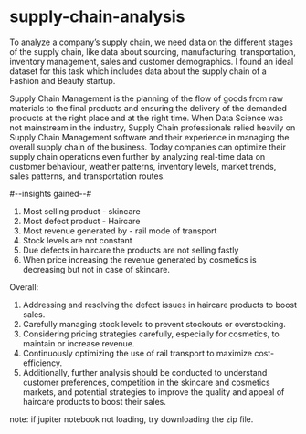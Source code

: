 # supply-chain-analysis

To analyze a company’s supply chain, we need data on the different stages of the supply chain, like data about sourcing, manufacturing, transportation, inventory management, sales and customer demographics.
I found an ideal dataset for this task which includes data about the supply chain of a Fashion and Beauty startup.

Supply Chain Management is the planning of the flow of goods from raw materials to the final products and ensuring the delivery of the demanded products at the right place and at the right time. When Data Science was not mainstream in the industry, Supply Chain professionals relied heavily on Supply Chain Management software and their experience in managing the overall supply chain of the business. Today companies can optimize their supply chain operations even further by analyzing real-time data on customer behaviour, weather patterns, inventory levels, market trends, sales patterns, and transportation routes.

#--insights gained--#

 1. Most selling product - skincare
 2. Most defect product - Haircare
 3. Most revenue generated by - rail mode of transport
 4. Stock levels are not constant
 5. Due defects in haircare the products are not selling fastly
 6. When price increasing the revenue generated by cosmetics is decreasing but not in case of skincare.

Overall: 

1. Addressing and resolving the defect issues in haircare products to boost sales.
2. Carefully managing stock levels to prevent stockouts or overstocking.
3. Considering pricing strategies carefully, especially for cosmetics, to maintain or increase revenue.
4. Continuously optimizing the use of rail transport to maximize cost-efficiency.
5. Additionally, further analysis should be conducted to understand customer preferences, competition in the skincare and cosmetics markets, and potential strategies to improve the quality and appeal of haircare products 
   to boost their sales.

note: if jupiter notebook not loading, try downloading the zip file.
